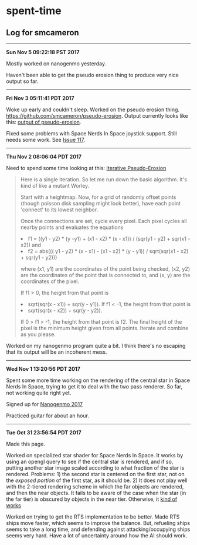 # spent-time
## Log for smcameron
<hr>
<b>Sun Nov  5 09:22:18 PST 2017</b>
<p>Mostly worked on nanogenmo yesterday.
<P>Haven't been able to get the pseudo erosion thing to produce very nice output so far.
<hr>
<b>Fri Nov  3 05:11:41 PDT 2017</b>
<p>Woke up early and couldn't sleep. Worked on the pseudo erosion thing.
<a href="https://github.com/smcameron/pseudo-erosion">https://github.com/smcameron/pseudo-erosion</a>.
Output currently looks like this: <a href="https://i.imgur.com/Dtv6gwv.png">output of pseudo-erosion</a>.
<p>Fixed some problems with Space Nerds In Space joystick support. Still
needs some work.  See <a href="https://github.com/smcameron/space-nerds-in-space/issues/117">Issue 117</a>.
<hr>
<b>Thu Nov  2 08:06:04 PDT 2017</b>
<p>Need to spend some time looking at this:
<a href="https://www.reddit.com/r/proceduralgeneration/comments/797fgw/iterative_pseudoerosion/">Iterative Pseudo-Erosion</a>
<blockquote>

<p>Here is a single iteration. So let me run down the basic algorithm. It's kind
of like a mutant Worley.

<p>Start with a heightmap. Now, for a grid of randomly offset points (though
poisson disk sampling might look better), have each point 'connect' to its
lowest neighbor. 

<p>Once the connections are set, cycle every pixel. Each pixel cycles all
nearby points and evaluates the equations
<li>f1 = ((y1 - y2) * (y -y1) + (x1 - x2) * (x - x1)) / (sqr(y1 - y2) + sqr(x1 - x2)) 
and
<li>f2 = abs((( y1 - y2) * (x - x1) - (x1 - x2) * (y - y1)) / sqrt(sqr(x1 - x2) + sqr(y1 - y2)))
<p>where (x1, y1) are the coordinates of the point being checked, (x2, y2) are the
coordinates of the point that is connected to, and (x, y) are the coordinates of
the pixel. 

<p>If f1 &gt; 0, the height from that point is
<li>sqrt(sqr(x - x1)) + sqr(y - y1)). 
If f1 &lt; -1,
the height from that point is 
<li>sqrt(sqr(x - x2)) + sqr(y - y2)). 
<p>If 0 > f1 > -1, the height from that point is f2. 
The final height of the pixel is the minimum
height given from all points. Iterate and combine as you please.
</blockquote>

<p>Worked on my nanogenmo program quite a bit. I think there's no
escaping that its output will be an incoherent mess.
<p>	
<hr>
<b>Wed Nov  1 13:20:56 PDT 2017</b>
<p>Spent some more time working on the rendering of the central star
in Space Nerds In Space, trying to get it to deal with the two pass
renderer. So far, not working quite right yet.

<p>Signed up for <a href="https://github.com/NaNoGenMo/2017/issues/58">Nanogenmo 2017</a>

<p>Practiced guitar for about an hour.
<hr>
<b>Tue Oct 31 23:56:54 PDT 2017</b>

Made this page.

Worked on specialized star shader for Space Nerds In Space. It works by using an
opengl query to see if the central star is rendered, and if so, putting another star
image scaled according to what fraction of the star is rendered. Problems: 1) the
second star is centered on the first star, not on the <em>exposed portion</em> of the
first star, as it should be. 2) It does not play well with the 2-tiered rendering
scheme in which the far objects are rendered, and then the near objects. It fails to
be aware of the case when the star (in the far tier) is obscured by objects in the
near tier. Otherwise, it
[kind of works](https://www.youtube.com/watch?v=OZXGNmmI1Bo)

Worked on trying to get the RTS implementation to be better. Made RTS ships
move faster, which seems to improve the balance. But, refueling ships seems to
take a long time, and defending against attacking/occupying ships seems
very hard. Have a lot of uncertainty around how the AI should work.
